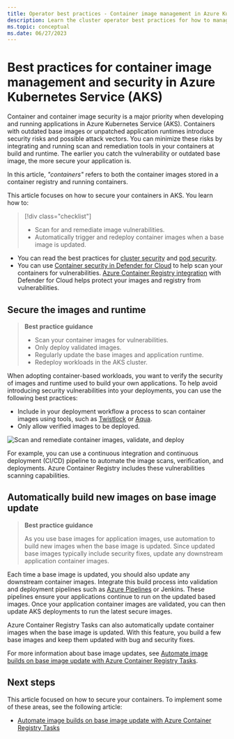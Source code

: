 ```yaml
---
title: Operator best practices - Container image management in Azure Kubernetes Services (AKS)
description: Learn the cluster operator best practices for how to manage and secure container images in Azure Kubernetes Service (AKS).
ms.topic: conceptual
ms.date: 06/27/2023
---
```


# Best practices for container image management and security in Azure Kubernetes Service (AKS)

Container and container image security is a major priority when developing and running applications in Azure Kubernetes Service (AKS). Containers with outdated base images or unpatched application runtimes introduce security risks and possible attack vectors. You can minimize these risks by integrating and running scan and remediation tools in your containers at build and runtime. The earlier you catch the vulnerability or outdated base image, the more secure your application is.

In this article, *"containers"* refers to both the container images stored in a container registry and running containers.

This article focuses on how to secure your containers in AKS. You learn how to:

> [!div class="checklist"]
>
> * Scan for and remediate image vulnerabilities.
> * Automatically trigger and redeploy container images when a base image is updated.

* You can read the best practices for [cluster security][best-practices-cluster-security] and [pod security][best-practices-pod-security].
* You can use [Container security in Defender for Cloud][security-center-containers] to help scan your containers for vulnerabilities. [Azure Container Registry integration][security-center-acr] with Defender for Cloud helps protect your images and registry from vulnerabilities.

## Secure the images and runtime

> **Best practice guidance**
>
> * Scan your container images for vulnerabilities.
> * Only deploy validated images.
> * Regularly update the base images and application runtime.
> * Redeploy workloads in the AKS cluster.

When adopting container-based workloads, you want to verify the security of images and runtime used to build your own applications. To help avoid introducing security vulnerabilities into your deployments, you can use the following best practices:

* Include in your deployment workflow a process to scan container images using tools, such as [Twistlock][twistlock] or [Aqua][aqua].
* Only allow verified images to be deployed.

![Scan and remediate container images, validate, and deploy](media/operator-best-practices-container-security/scan-container-images-simplified.png)

For example, you can use a continuous integration and continuous deployment (CI/CD) pipeline to automate the image scans, verification, and deployments. Azure Container Registry includes these vulnerabilities scanning capabilities.

## Automatically build new images on base image update

> **Best practice guidance**
>
> As you use base images for application images, use automation to build new images when the base image is updated. Since updated base images typically include security fixes, update any downstream application container images.

Each time a base image is updated, you should also update any downstream container images. Integrate this build process into validation and deployment pipelines such as [Azure Pipelines][azure-pipelines] or Jenkins. These pipelines ensure your applications continue to run on the updated based images. Once your application container images are validated, you can then update AKS deployments to run the latest secure images.

Azure Container Registry Tasks can also automatically update container images when the base image is updated. With this feature, you build a few base images and keep them updated with bug and security fixes.

For more information about base image updates, see [Automate image builds on base image update with Azure Container Registry Tasks][acr-base-image-update].

## Next steps

This article focused on how to secure your containers. To implement some of these areas, see the following article:

* [Automate image builds on base image update with Azure Container Registry Tasks][acr-base-image-update]

<!-- EXTERNAL LINKS -->
[azure-pipelines]: /azure/devops/pipelines/
[twistlock]: https://www.twistlock.com/
[aqua]: https://www.aquasec.com/

<!-- INTERNAL LINKS -->
[best-practices-cluster-security]: operator-best-practices-cluster-security.md
[best-practices-pod-security]: developer-best-practices-pod-security.md
[acr-base-image-update]: ../container-registry/container-registry-tutorial-base-image-update.md
[security-center-containers]: ../security-center/container-security.md
[security-center-acr]: ../security-center/defender-for-container-registries-introduction.md
